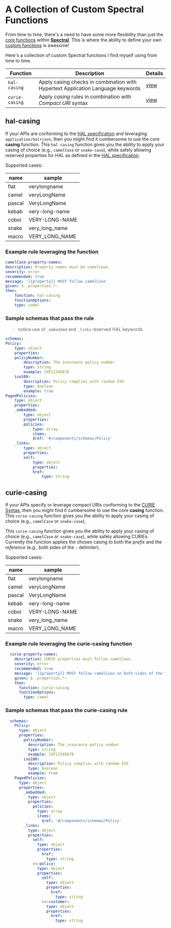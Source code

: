 # A Collection of Custom Spectral Functions

From time to time, there's a need to have some more flexibility than just the [core functions](https://docs.stoplight.io/docs/spectral/cb95cf0d26b83-core-functions) within [**Spectral**](https://docs.stoplight.io/docs/spectral/674b27b261c3c-overview). This is where the ability to define your own [custom functions](https://docs.stoplight.io/docs/spectral/a781e290eb9f9-custom-functions) is awesome! 

Here's a collection of custom Spectral functions I find myself using from time to time.

| Function   | Description     | Details|
| ---------- | -------------- | -----|
| `hal-casing` | Apply casing checks in combination with Hypertext Application Language keywords | [view](#hal-casing) |
| `curie-casing` | Apply _casing_ rules in combination with _Compact URI_ syntax | [view](#curie-casing) |

## hal-casing

If your APIs are conforming to the [HAL specification](https://datatracker.ietf.org/doc/html/draft-kelly-json-hal-11#name-reserved-properties) and leveraging `application/hal+json`, then you might find it cumbersome to use the core **casing** function. This `hal-casing` function gives you the ability to apply your casing of choice (e.g., `camelCase` or `snake-case`), while safely allowing reserved properties for HAL as defined in the [HAL specification](https://datatracker.ietf.org/doc/html/draft-kelly-json-hal-11#name-reserved-properties).

Supported cases:

| name   | sample         |
| ------ | -------------- |
| flat   | verylongname   |
| camel  | veryLongName   |
| pascal | VeryLongName   |
| kebab  | very-long-name |
| cobol  | VERY-LONG-NAME |
| snake  | very_long_name |
| macro  | VERY_LONG_NAME |

### Example rule leveraging the function

```yaml
camelCase-property-names:
description: Property names must be camelCase
severity: error
recommended: true
message: '{{property}} MUST follow camelCase'
given: $..properties.*~
then:
    function: hal-casing
    functionOptions:
    type: camel
```

### Sample schemas that pass the rule

> notice use of `_embedded` and `_links` reserved HAL keywords

```yaml
schemas:
Policy:
    type: object
    properties:
    policyNumber:
        description: The insurance policy number
        type: string
        example: IXP12345678
    iso100:
        description: Policy complies with random ISO
        type: boolean
        example: true           
PagedPolicies:
    type: object
    properties:
    _embedded:
        type: object
        properties:
        policies:
            type: array
            items:
            $ref: '#/components/schemas/Policy'
    _links:
        type: object
        properties:
        self:
            type: object
            properties:
            href:
                type: string
```

## curie-casing

If your APIs specify or leverage compact URIs conforming to the [CURIE Syntax](https://www.w3.org/TR/2010/NOTE-curie-20101216/), then you might find it cumbersome to use the core **casing** function. This `curie-casing` function gives you the ability to apply your casing of choice (e.g., `camelCase` or `snake-case`),

 This `curie-casing` function gives you the ability to apply your casing of choice (e.g., `camelCase` or `snake-case`), while safely allowing CURIEs. Currently the function applies the chosen casing to both the _prefix_ and the _reference_ (e.g., both sides of the `:` delimiter).

Supported cases:

| name   | sample         |
| ------ | -------------- |
| flat   | verylongname   |
| camel  | veryLongName   |
| pascal | VeryLongName   |
| kebab  | very-long-name |
| cobol  | VERY-LONG-NAME |
| snake  | very_long_name |
| macro  | VERY_LONG_NAME |

### Example rule leveraging the **curie-casing** function

```yaml
  curie-property-names:
    description: CURIE properties must follow camelCase
    severity: error
    recommended: true
    message: '{{property}} MUST follow camelCase on both sides of the ":"'
    given: $..properties.*~
    then:
      function: curie-casing
      functionOptions:
        type: camel 
```

### Sample schemas that pass the **curie-casing** rule

```yaml
  schemas:
    Policy:
      type: object
      properties:
        policyNumber:
          description: The insurance policy number
          type: string
          example: IXP12345678
        iso100:
          description: Policy complies with random ISO
          type: boolean
          example: true           
    PagedPolicies:
      type: object
      properties:
        _embedded:
          type: object
          properties:
            policies:
              type: array
              items:
                $ref: '#/components/schemas/Policy'
        _links:
          type: object
          properties:
            self:
              type: object
              properties:
                href:
                  type: string
            ea:policy:
              type: object
              properties:
                self:
                  type: object
                  properties:
                    href:
                      type: string
                ea:customer:
                  type: object
                  properties:
                    href:
                      type: string
```

